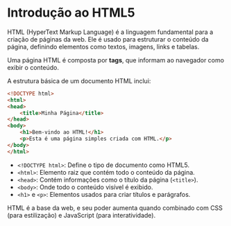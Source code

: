 # **Introdução ao HTML5**

HTML (HyperText Markup Language) é a linguagem fundamental para a criação de páginas da web. Ele é usado para estruturar o conteúdo da página, definindo elementos como textos, imagens, links e tabelas.

Uma página HTML é composta por **tags**, que informam ao navegador como exibir o conteúdo. 

A estrutura básica de um documento HTML inclui:

```html
<!DOCTYPE html>
<html>
<head>
    <title>Minha Página</title>
</head>
<body>
    <h1>Bem-vindo ao HTML!</h1>
    <p>Esta é uma página simples criada com HTML.</p>
</body>
</html>
```

- `<!DOCTYPE html>`: Define o tipo de documento como HTML5.
- `<html>`: Elemento raiz que contém todo o conteúdo da página.
- `<head>`: Contém informações como o título da página (`<title>`).
- `<body>`: Onde todo o conteúdo visível é exibido.
- `<h1>` e `<p>`: Elementos usados para criar títulos e parágrafos.

HTML é a base da web, e seu poder aumenta quando combinado com CSS (para estilização) e JavaScript (para interatividade).